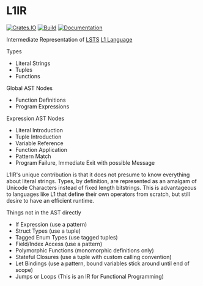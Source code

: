 # L1IR

[![Crates.IO](https://img.shields.io/crates/v/l1_ir.svg)](https://crates.rs/crates/l1_ir)
[![Build](https://github.com/andrew-johnson-4/L1IR/workflows/Build/badge.svg)](https://github.com/andrew-johnson-4/L1IR)
[![Documentation](https://img.shields.io/badge/api-rustdoc-blue.svg)](https://docs.rs/l1_ir/latest/l1_ir/)

Intermediate Representation of [LSTS](https://github.com/andrew-johnson-4/LSTS) [L1 Language](https://github.com/andrew-johnson-4/LSTS/blob/main/preludes/l1.tlc)

Types
* Literal Strings
* Tuples
* Functions

Global AST Nodes
* Function Definitions
* Program Expressions

Expression AST Nodes
* Literal Introduction
* Tuple Introduction
* Variable Reference
* Function Application
* Pattern Match
* Program Failure, Immediate Exit with possible Message

L1IR's unique contribution is that it does not presume to know everything about literal strings. Types, by definition, are represented as an amalgam of Unicode Characters instead of fixed length bitstrings. This is advantageous to languages like L1 that define their own operators from scratch, but still desire to have an efficient runtime.

Things not in the AST directly
* If Expression (use a pattern)
* Struct Types (use a tuple)
* Tagged Enum Types (use tagged tuples)
* Field/Index Access (use a pattern)
* Polymorphic Functions (monomorphic definitions only)
* Stateful Closures (use a tuple with custom calling convention)
* Let Bindings (use a pattern, bound variables stick around until end of scope)
* Jumps or Loops (This is an IR for Functional Programming)

